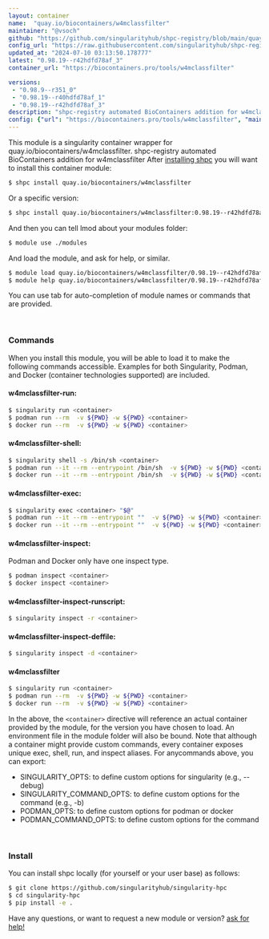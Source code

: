 ```yaml
---
layout: container
name:  "quay.io/biocontainers/w4mclassfilter"
maintainer: "@vsoch"
github: "https://github.com/singularityhub/shpc-registry/blob/main/quay.io/biocontainers/w4mclassfilter/container.yaml"
config_url: "https://raw.githubusercontent.com/singularityhub/shpc-registry/main/quay.io/biocontainers/w4mclassfilter/container.yaml"
updated_at: "2024-07-10 03:13:50.178777"
latest: "0.98.19--r42hdfd78af_3"
container_url: "https://biocontainers.pro/tools/w4mclassfilter"

versions:
 - "0.98.9--r351_0"
 - "0.98.19--r40hdfd78af_1"
 - "0.98.19--r42hdfd78af_3"
description: "shpc-registry automated BioContainers addition for w4mclassfilter"
config: {"url": "https://biocontainers.pro/tools/w4mclassfilter", "maintainer": "@vsoch", "description": "shpc-registry automated BioContainers addition for w4mclassfilter", "latest": {"0.98.19--r42hdfd78af_3": "sha256:e17c09bc6646efcbab5da7b9bf9f216839bee218e91892dff36ea14f8a49caa8"}, "tags": {"0.98.9--r351_0": "sha256:4544d0ad3cfd578b6ba2894d06964de77b141c2fbd2bb79203fee1706d364ad9", "0.98.19--r40hdfd78af_1": "sha256:4d0b344a53ef50e7f86c8aa83b62be7005892dea3ba502cdba1a284bd410229f", "0.98.19--r42hdfd78af_3": "sha256:e17c09bc6646efcbab5da7b9bf9f216839bee218e91892dff36ea14f8a49caa8"}, "docker": "quay.io/biocontainers/w4mclassfilter"}
---
```


This module is a singularity container wrapper for quay.io/biocontainers/w4mclassfilter.
shpc-registry automated BioContainers addition for w4mclassfilter
After [installing shpc](#install) you will want to install this container module:


```bash
$ shpc install quay.io/biocontainers/w4mclassfilter
```

Or a specific version:

```bash
$ shpc install quay.io/biocontainers/w4mclassfilter:0.98.19--r42hdfd78af_3
```

And then you can tell lmod about your modules folder:

```bash
$ module use ./modules
```

And load the module, and ask for help, or similar.

```bash
$ module load quay.io/biocontainers/w4mclassfilter/0.98.19--r42hdfd78af_3
$ module help quay.io/biocontainers/w4mclassfilter/0.98.19--r42hdfd78af_3
```

You can use tab for auto-completion of module names or commands that are provided.

<br>

### Commands

When you install this module, you will be able to load it to make the following commands accessible.
Examples for both Singularity, Podman, and Docker (container technologies supported) are included.

#### w4mclassfilter-run:

```bash
$ singularity run <container>
$ podman run --rm  -v ${PWD} -w ${PWD} <container>
$ docker run --rm  -v ${PWD} -w ${PWD} <container>
```

#### w4mclassfilter-shell:

```bash
$ singularity shell -s /bin/sh <container>
$ podman run --it --rm --entrypoint /bin/sh  -v ${PWD} -w ${PWD} <container>
$ docker run --it --rm --entrypoint /bin/sh  -v ${PWD} -w ${PWD} <container>
```

#### w4mclassfilter-exec:

```bash
$ singularity exec <container> "$@"
$ podman run --it --rm --entrypoint ""  -v ${PWD} -w ${PWD} <container> "$@"
$ docker run --it --rm --entrypoint ""  -v ${PWD} -w ${PWD} <container> "$@"
```

#### w4mclassfilter-inspect:

Podman and Docker only have one inspect type.

```bash
$ podman inspect <container>
$ docker inspect <container>
```

#### w4mclassfilter-inspect-runscript:

```bash
$ singularity inspect -r <container>
```

#### w4mclassfilter-inspect-deffile:

```bash
$ singularity inspect -d <container>
```



#### w4mclassfilter

```bash
$ singularity run <container>
$ podman run --rm  -v ${PWD} -w ${PWD} <container>
$ docker run --rm  -v ${PWD} -w ${PWD} <container>
```


In the above, the `<container>` directive will reference an actual container provided
by the module, for the version you have chosen to load. An environment file in the
module folder will also be bound. Note that although a container
might provide custom commands, every container exposes unique exec, shell, run, and
inspect aliases. For anycommands above, you can export:

 - SINGULARITY_OPTS: to define custom options for singularity (e.g., --debug)
 - SINGULARITY_COMMAND_OPTS: to define custom options for the command (e.g., -b)
 - PODMAN_OPTS: to define custom options for podman or docker
 - PODMAN_COMMAND_OPTS: to define custom options for the command

<br>

### Install

You can install shpc locally (for yourself or your user base) as follows:

```bash
$ git clone https://github.com/singularityhub/singularity-hpc
$ cd singularity-hpc
$ pip install -e .
```

Have any questions, or want to request a new module or version? [ask for help!](https://github.com/singularityhub/singularity-hpc/issues)